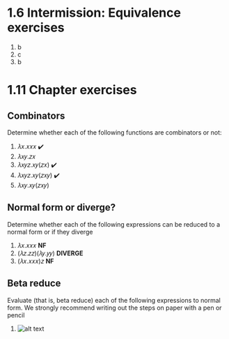 # 1.6 Intermission: Equivalence exercises

1. b
2. c
3. b

# 1.11 Chapter exercises

## Combinators

Determine whether each of the following functions are combinators or not:

1. 𝜆𝑥.𝑥𝑥𝑥 :heavy_check_mark:
2. 𝜆𝑥𝑦.𝑧𝑥
3. 𝜆𝑥𝑦𝑧.𝑥𝑦(𝑧𝑥) :heavy_check_mark:
4. 𝜆𝑥𝑦𝑧.𝑥𝑦(𝑧𝑥𝑦) :heavy_check_mark:
5. 𝜆𝑥𝑦.𝑥𝑦(𝑧𝑥𝑦)

## Normal form or diverge?

Determine whether each of the following expressions can be reduced to a normal form or if they diverge

1. 𝜆𝑥.𝑥𝑥𝑥 **NF**
2. (𝜆𝑧.𝑧𝑧)(𝜆𝑦.𝑦𝑦) **DIVERGE**
3. (𝜆𝑥.𝑥𝑥𝑥)𝑧 **NF**

## Beta reduce

Evaluate (that is, beta reduce) each of the following expressions to normal form. We strongly recommend writing out the steps on paper with a pen or pencil

1. ![alt text](http://url/to/img.png)

